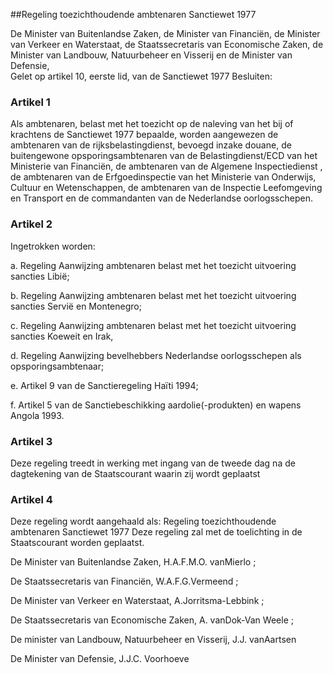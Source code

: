 <meta http-equiv='Content-Type' content='text/html; charset=utf-8' />

##Regeling toezichthoudende ambtenaren Sanctiewet 1977

De Minister van Buitenlandse Zaken, de Minister van Financiën, de Minister van Verkeer en Waterstaat, de Staatssecretaris van Economische Zaken, de Minister van Landbouw, Natuurbeheer en Visserij en de Minister van Defensie,  
Gelet op artikel 10, eerste lid, van de Sanctiewet 1977
Besluiten:    

### Artikel  1  

Als ambtenaren, belast met het toezicht op de naleving van het bij of krachtens de Sanctiewet 1977 bepaalde, worden aangewezen de ambtenaren van de rijksbelastingdienst, bevoegd inzake douane, de buitengewone opsporingsambtenaren van de Belastingdienst/ECD van het Ministerie van Financiën, de ambtenaren van de Algemene Inspectiedienst , de ambtenaren van de Erfgoedinspectie van het Ministerie van Onderwijs, Cultuur en Wetenschappen, de ambtenaren van de Inspectie Leefomgeving en Transport en de commandanten van de Nederlandse oorlogsschepen. 

### Artikel  2  

Ingetrokken worden: 

a. Regeling Aanwijzing ambtenaren belast met het toezicht uitvoering sancties Libië; 

b. Regeling Aanwijzing ambtenaren belast met het toezicht uitvoering sancties Servië en Montenegro; 

c. Regeling Aanwijzing ambtenaren belast met het toezicht uitvoering sancties Koeweit en Irak, 

d. Regeling Aanwijzing bevelhebbers Nederlandse oorlogsschepen als opsporingsambtenaar; 

e. Artikel 9 van de Sanctieregeling Haïti 1994; 

f. Artikel 5 van de Sanctiebeschikking aardolie(-produkten) en wapens Angola 1993.  

### Artikel  3  

Deze regeling treedt in werking met ingang van de tweede dag na de dagtekening van de Staatscourant waarin zij wordt geplaatst 

### Artikel  4  

Deze regeling wordt aangehaald als: Regeling toezichthoudende ambtenaren Sanctiewet 1977 Deze regeling zal met de toelichting in de Staatscourant worden geplaatst. 

De 
Minister van Buitenlandse Zaken, 
H.A.F.M.O. vanMierlo ; 

De 
Staatssecretaris van Financiën, 
W.A.F.G.Vermeend ; 

De 
Minister van Verkeer en Waterstaat, 
A.Jorritsma-Lebbink ; 

De 
Staatssecretaris van Economische Zaken, 
A. vanDok-Van Weele ; 

De 
minister van Landbouw, Natuurbeheer en Visserij, 
J.J. vanAartsen  

De 
Minister van Defensie, 
J.J.C.  Voorhoeve     
